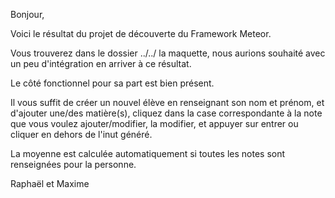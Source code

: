 Bonjour,

Voici le résultat du projet de découverte du Framework Meteor.

Vous trouverez dans le dossier ../../ la maquette, nous aurions souhaité avec un peu d'intégration en arriver à ce résultat.

Le côté fonctionnel pour sa part est bien présent.

Il vous suffit de créer un nouvel élève en renseignant son nom et prénom, et d'ajouter une/des matière(s), cliquez dans la case correspondante à la note que vous voulez ajouter/modifier, la modifier, et appuyer sur entrer ou cliquer en dehors de l'inut généré.

La moyenne est calculée automatiquement si toutes les notes sont renseignées pour la personne.

Raphaël et Maxime
